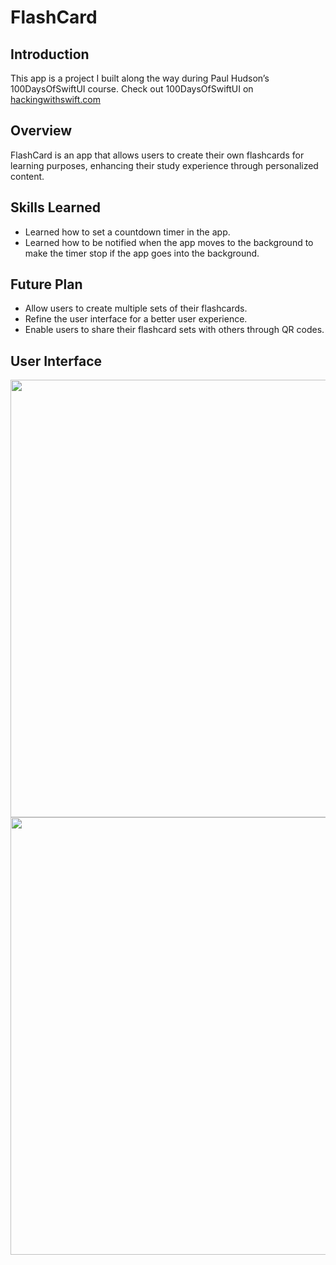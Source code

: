 # FlashCard
## Introduction
This app is a project I built along the way during Paul Hudson’s 100DaysOfSwiftUI course.
Check out 100DaysOfSwiftUI on [hackingwithswift.com](https://hackingwithswift.com)

## Overview
FlashCard is an app that allows users to create their own flashcards for learning purposes, enhancing their study experience through personalized content.

## Skills Learned
* Learned how to set a countdown timer in the app.
* Learned how to be notified when the app moves to the background to make the timer stop if the app goes into the background.

## Future Plan
* Allow users to create multiple sets of their flashcards.
* Refine the user interface for a better user experience.
* Enable users to share their flashcard sets with others through QR codes.

## User Interface
<img align="left" height="700" src="https://github.com/user-attachments/assets/53141a22-e533-4ba8-abdd-c1b22f7e55bd">
<img align="right" height="700" src="https://github.com/user-attachments/assets/e798d9a2-db13-4289-b1c9-5783b78fd329">
